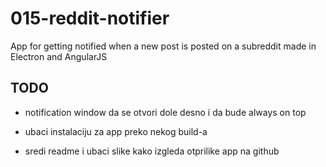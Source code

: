 # 015-reddit-notifier
App for getting notified when a new post is posted on a subreddit made in Electron and AngularJS

## TODO

- notification window da se otvori dole desno i da bude always on top

- ubaci instalaciju za app preko nekog build-a

- sredi readme i ubaci slike kako izgleda otprilike app na github